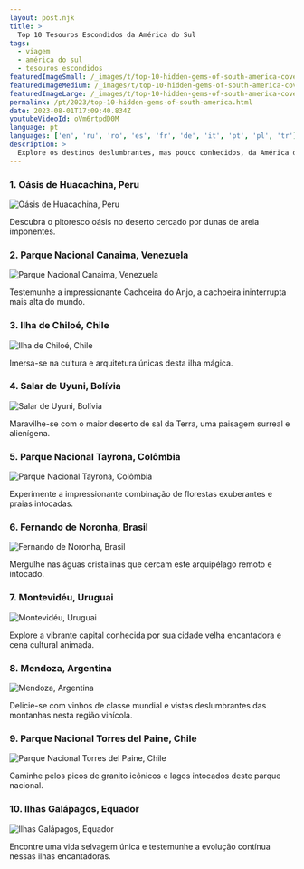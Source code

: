 ```yaml
---
layout: post.njk
title: >
  Top 10 Tesouros Escondidos da América do Sul
tags:
  - viagem
  - américa do sul
  - tesouros escondidos
featuredImageSmall: /_images/t/top-10-hidden-gems-of-south-america-cover-pt-small.webp
featuredImageMedium: /_images/t/top-10-hidden-gems-of-south-america-cover-pt-medium.webp
featuredImageLarge: /_images/t/top-10-hidden-gems-of-south-america-cover-pt-large.webp
permalink: /pt/2023/top-10-hidden-gems-of-south-america.html
date: 2023-08-01T17:09:40.834Z
youtubeVideoId: oVm6rtpdD0M
language: pt
languages: ['en', 'ru', 'ro', 'es', 'fr', 'de', 'it', 'pt', 'pl', 'tr']
description: >
  Explore os destinos deslumbrantes, mas pouco conhecidos, da América do Sul que são frequentemente ignorados pelos turistas.
---
```


### 1. Oásis de Huacachina, Peru

![Oásis de Huacachina, Peru](/_images/d/d493dc364c4626fe4f87088acc51c4c7-medium.webp)

Descubra o pitoresco oásis no deserto cercado por dunas de areia imponentes.

### 2. Parque Nacional Canaima, Venezuela

![Parque Nacional Canaima, Venezuela](/_images/2/29c0f62a2e37109041b24ccc4fddda9c-medium.webp)

Testemunhe a impressionante Cachoeira do Anjo, a cachoeira ininterrupta mais alta do mundo.

### 3. Ilha de Chiloé, Chile

![Ilha de Chiloé, Chile](/_images/d/dd4aa9876b77666ccf0e67b0c612ca87-medium.webp)

Imersa-se na cultura e arquitetura únicas desta ilha mágica.

### 4. Salar de Uyuni, Bolívia

![Salar de Uyuni, Bolívia](/_images/0/0eb1938b61653034370d959469cfe6ba-medium.webp)

Maravilhe-se com o maior deserto de sal da Terra, uma paisagem surreal e alienígena.

### 5. Parque Nacional Tayrona, Colômbia

![Parque Nacional Tayrona, Colômbia](/_images/1/1ac7b9842d0c825ae94fc005f0cd70e8-medium.webp)

Experimente a impressionante combinação de florestas exuberantes e praias intocadas.

### 6. Fernando de Noronha, Brasil

![Fernando de Noronha, Brasil](/_images/a/a248317af20ffea605f7b1232f8760ea-medium.webp)

Mergulhe nas águas cristalinas que cercam este arquipélago remoto e intocado.

### 7. Montevidéu, Uruguai

![Montevidéu, Uruguai](/_images/a/ad186e9b3a16a17c42a5d6cc5e5ef8e6-medium.webp)

Explore a vibrante capital conhecida por sua cidade velha encantadora e cena cultural animada.

### 8. Mendoza, Argentina

![Mendoza, Argentina](/_images/b/baf0131ddc530c53e0c03784d7ac7551-medium.webp)

Delicie-se com vinhos de classe mundial e vistas deslumbrantes das montanhas nesta região vinícola.

### 9. Parque Nacional Torres del Paine, Chile

![Parque Nacional Torres del Paine, Chile](/_images/2/23e1448ebd5c116d0d16f7817c39e922-medium.webp)

Caminhe pelos picos de granito icônicos e lagos intocados deste parque nacional.

### 10. Ilhas Galápagos, Equador

![Ilhas Galápagos, Equador](/_images/8/8f30779ffc6f8ddd88bcceeabeb7b1aa-medium.webp)

Encontre uma vida selvagem única e testemunhe a evolução contínua nessas ilhas encantadoras.

